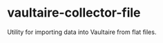vaultaire-collector-file
========================

Utility for importing data into Vaultaire from flat files.
